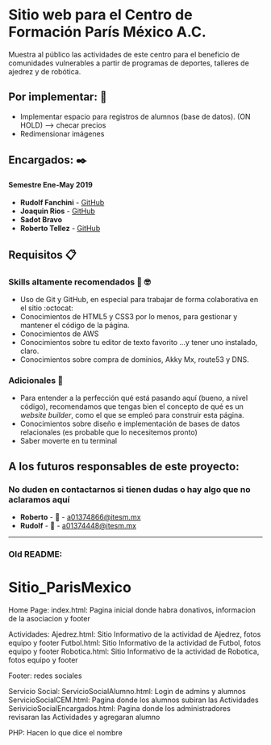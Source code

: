 # Sitio web para el Centro de Formación París México A.C.


Muestra al público las actividades de este centro para el beneficio de comunidades vulnerables a partir de programas de deportes, talleres de ajedrez y de robótica.

## Por implementar: :dart:

* Implementar espacio para registros de alumnos (base de datos). (ON HOLD) --> checar precios
* Redimensionar imágenes

## Encargados: :black_nib:

#### Semestre Ene-May 2019
* **Rudolf Fanchini** - [GitHub](https://github.com/FanchiniRudolf)
* **Joaquin Rios** - [GitHub](https://github.com/joaquinrios)
* **Sadot Bravo**
* **Roberto Tellez** - [GitHub](https://github.com/r7perezyera)

## Requisitos 📋

### Skills altamente recomendados :muscle: :nerd_face:

* Uso de Git y GitHub, en especial para trabajar de forma colaborativa en el sitio :octocat:
* Conocimientos de HTML5 y CSS3 por lo menos, para gestionar y mantener el código de la página.
* Conocimientos de AWS
* Conocimientos sobre tu editor de texto favorito ...y tener uno instalado, claro.
* Conocimientos sobre compra de dominios, Akky Mx, route53 y DNS.

### Adicionales :star2:

* Para entender a la perfección qué está pasando aquí (bueno, a nivel código), recomendamos que tengas bien el concepto de qué es un _website builder_, como el que se empleó para construir esta página.
* Conocimientos sobre diseño e implementación de bases de datos relacionales (es probable que lo necesitemos pronto)
* Saber moverte en tu terminal

## A los futuros responsables de este proyecto:
### No duden en contactarnos si tienen dudas o hay algo que no aclaramos aquí

* **Roberto** - :e-mail: - a01374866@itesm.mx
* **Rudolf** - :e-mail: - a01374448@itesm.mx



---

### Old README:

# Sitio_ParisMexico

Home Page:
  index.html: Pagina inicial donde habra donativos, informacion de la asociacion y footer

Actividades:
  Ajedrez.html: Sitio Informativo de la actividad de Ajedrez, fotos equipo y footer
  Futbol.html: Sitio Informativo de la actividad de Futbol, fotos equipo y footer
  Robotica.html: Sitio Informativo de la actividad de Robotica, fotos equipo y footer

  Footer:
    redes sociales

Servicio Social:
  ServicioSocialAlumno.html: Login de admins y alumnos
  ServicioSocialCEM.html: Pagina donde los alumnos subiran las Actividades
  SerivicioSocialEncargados.html: Pagina donde los administradores revisaran las Actividades y agregaran alumno

PHP:
  Hacen lo que dice el nombre
